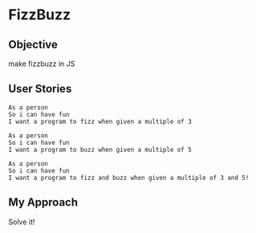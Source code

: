 # FizzBuzz

## Objective
make fizzbuzz in JS

## User Stories

```
As a person
So i can have fun
I want a program to fizz when given a multiple of 3

As a person
So i can have fun
I want a program to buzz when given a multiple of 5

As a person
So i can have fun
I want a program to fizz and buzz when given a multiple of 3 and 5!

```
## My Approach

Solve it!
